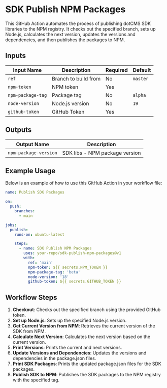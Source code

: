 # SDK Publish NPM Packages

This GitHub Action automates the process of publishing dotCMS SDK libraries to the NPM registry. It checks out the specified branch, sets up Node.js, calculates the next version, updates the versions and dependencies, and then publishes the packages to NPM.

## Inputs

| Input Name       | Description                   | Required | Default |
|------------------|-------------------------------|----------|---------|
| `ref`            | Branch to build from          | No       | `master`|
| `npm-token`      | NPM token                     | Yes      |         |
| `npm-package-tag`| Package tag                   | No       | `alpha` |
| `node-version`   | Node.js version               | No       | `19`    |
| `github-token`   | GitHub Token                  | Yes      |         |

## Outputs

| Output Name            | Description                           |
|------------------------|---------------------------------------|
| `npm-package-version`  | SDK libs - NPM package version        |

## Example Usage

Below is an example of how to use this GitHub Action in your workflow file:

```yaml
name: Publish SDK Packages

on:
  push:
    branches:
      - main

jobs:
  publish:
    runs-on: ubuntu-latest

    steps:
      - name: SDK Publish NPM Packages
        uses: your-repo/sdk-publish-npm-packages@v1
        with:
          ref: 'main'
          npm-token: ${{ secrets.NPM_TOKEN }}
          npm-package-tag: 'beta'
          node-version: '18'
          github-token: ${{ secrets.GITHUB_TOKEN }}
```

## Workflow Steps

1. **Checkout**: Checks out the specified branch using the provided GitHub token.
2. **Set up Node.js**: Sets up the specified Node.js version.
3. **Get Current Version from NPM**: Retrieves the current version of the SDK from NPM.
4. **Calculate Next Version**: Calculates the next version based on the current version.
5. **Print Versions**: Prints the current and next versions.
6. **Update Versions and Dependencies**: Updates the versions and dependencies in the package.json files.
7. **Print SDK Packages**: Prints the updated package.json files for the SDK packages.
8. **Publish SDK to NPM**: Publishes the SDK packages to the NPM registry with the specified tag.